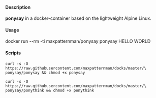 #### Description

**ponysay** in a docker-container based on the lightweight Alpine Linux.

#### Usage

docker run --rm -ti maxpatternman/ponysay ponysay HELLO WORLD

#### Scripts
```
curl -s -O https://raw.githubusercontent.com/maxpatternman/docks/master/\
ponysay/ponysay && chmod +x ponysay
```
```
curl -s -O https://raw.githubusercontent.com/maxpatternman/docks/master/\
ponysay/ponythink && chmod +x ponythink
```
